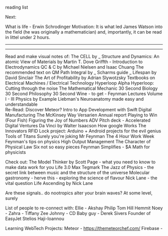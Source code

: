 reading list

Next:

What is life - Erwin Schrodinger
	Motivation: It is what led James Watson into the field (he was originally a mathematician) and, importantly, it can be read in littel under 2 hours.




***







***
Read and make visual notes of:
	The CELL by _
	Structure and Dynamics: An atomic View of Materials by Martin T. Dove
		Griffth - Introduction to Electrodynamics
		QC & C by Michael Nielsen and Isaac Chuang
		The recommended text on QM
		Path Integral by _
		Scharms guide _ 
		Lifespan by David Sinclair 
		The Art of Profitability by Adrian Slywotzsky
		Textbooks on Electrical Machines / Electrical Technology
		Hyperloop Alpha
		Hyperloop: Cutting through the noise
		The Mathematical Mechanic
		30 Second Biology
		30 Second Philosophy
		30 Second Wine - to get - 
		Feynman Lectures Volume I - III
		Physics by Example
		Liebman's Neuroanatomy made easy and understandable 	
Re-Read:
	Discover Meteor?
	Intro to App Development with Swift
	Digital Manufacturing
	The McKinsey Way
	Versarien Annual report
	Playing to Win
	(Four Fish)
	Figuring the Joy of Numbers
	ADV Pitch deck - Accelerated Digital Ventures
	Da Vinci by Walter Isaacson
	How google Works
	The Innovators
	RFID Lock project: Arduino + Android projects for the evil genius
	Tools of Titans
	Surely you're joking Mr Feynman
	The 4 Hour Work Week
	Feynman's tips on physics
	High Output Management
	The Character of Physical Law
	Six not so easy pieces
	Feynman Simplifies - $A Math for physicists

Check out:
	The Model Thinker by Scott Page - what you need to know to make data work for you
	Life 3.0 Max Tegmark
	The Jazz of Physics - the secret link between music and the structure of the universe
	Molecular gastronomy - herve this - exploring the science of flavour
	Nick Lane - the vital question
	Life Ascending by Nick Lane

Are these signals.. do nootropics alter your brain waves? At some level, surely

List of people to re-connect with:
	Ellie - 
	Akshay 
	Philip 
	Tom Hill 
	Hemmit
	Noey - 
	Zahra - 
	Tiffany
	Zee
	Johnny - 
	CD Baby guy - Derek Sivers
	Founder of EasyJet Stelios Haji-Ioannou

<!-- 	MSc in Trade, Shipping, & Finance from Cass Business school
	Economics at LSE
	Troods Shipping CO Ltd
 -->

Learning WebTech Projects:
	Meteor - https://themeteorchef.com/
	Firebase - 

